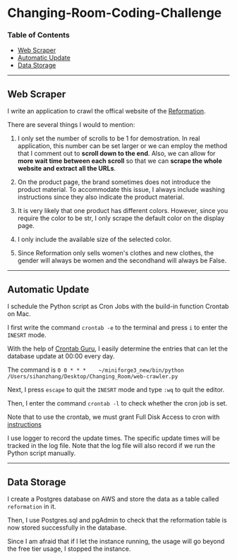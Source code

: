 # Changing-Room-Coding-Challenge

### Table of Contents

- [Web Scraper](#web-scraper)
- [Automatic Update](#automatic-update)
- [Data Storage](#data-storage)


---

## Web Scraper

I write an application to crawl the offical website of the [Reformation](https://www.thereformation.com/clothing).

There are several things I would to mention:

1. I only set the number of scrolls to be 1 for demostration. In real application, this number can be set larger or we can employ the method that I comment out to __scroll down to the end__. Also, we can allow for __more wait time between each scroll__ so that we can __scrape the whole website and extract all the URLs__.

2. On the product page, the brand sometimes does not introduce the product material. To accommodate this issue, I always include washing instructions since they also indicate the product material.

3. It is very likely that one product has different colors. However, since you require the color to be str, I only scrape the default color on the display page.

4. I only include the available size of the selected color.

5. Since Reformation only sells women's clothes and new clothes, the gender will always be women and the secondhand will always be False.


---

## Automatic Update
I schedule the Python script as Cron Jobs with the build-in function Crontab on Mac.

I first write the command ```crontab -e``` to the terminal and press ```i``` to enter the ```INESRT``` mode.

With the help of [Crontab Guru](https://crontab.guru/#0_0_*_*_*), I easily determine the entries that can let the database update at 00:00 every day.

The command is ```0 0 * * *    ~/miniforge3_new/bin/python /Users/sihanzhang/Desktop/Changing_Room/web-crawler.py```

Next, I press ```escape``` to quit the ```INESRT``` mode and type ```:wq``` to quit the editor.

Then, I enter the command ```crontab -l``` to check whether the cron job is set.

Note that to use the crontab, we must grant Full Disk Access to cron with [instructions](https://www.bejarano.io/fixing-cron-jobs-in-mojave/)

I use logger to record the update times. The specific update times will be tracked in the log file. Note that the log file will also record if we run the Python script manually.


---

## Data Storage

I create a Postgres database on AWS and store the data as a table called ```reformation``` in it. 

Then, I use Postgres.sql and pgAdmin to check that the reformation table is now stored successfully in the database.

Since I am afraid that if I let the instance running, the usage will go beyond the free tier usage, I stopped the instance.
